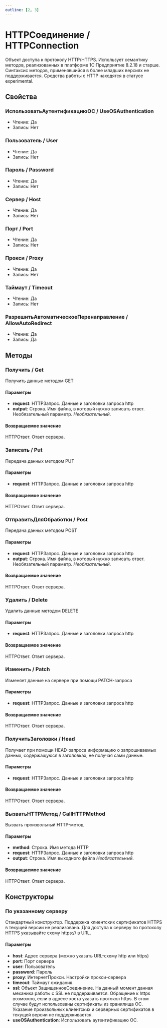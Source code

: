 ```yaml
---
outline: [2, 3]
---
```


# HTTPСоединение / HTTPConnection


Объект доступа к протоколу HTTP/HTTPS.
Использует семантику методов, реализованных в платформе 1С:Предприятие 8.2.18 и старше.
Синтаксис методов, применявшийся в более младших версиях не поддерживается.
Средства работы с HTTP находятся в статусе experimental.


## Свойства


### ИспользоватьАутентификациюОС / UseOSAuthentication

* Чтение: Да
* Запись: Нет

### Пользователь / User

* Чтение: Да
* Запись: Нет

### Пароль / Password

* Чтение: Да
* Запись: Нет

### Сервер / Host

* Чтение: Да
* Запись: Нет

### Порт / Port

* Чтение: Да
* Запись: Нет

### Прокси / Proxy

* Чтение: Да
* Запись: Нет

### Таймаут / Timeout

* Чтение: Да
* Запись: Нет

### РазрешитьАвтоматическоеПеренаправление / AllowAutoRedirect

* Чтение: Да
* Запись: Да

## Методы


### Получить / Get


Получить данные методом GET


#### Параметры

* **request**: HTTPЗапрос. Данные и заголовки запроса http
* **output**: Строка. Имя файла, в который нужно записать ответ. Необязательный параметр. *Необязательный*. 

#### Возвращаемое значение


HTTPОтвет. Ответ сервера.


### Записать / Put


Передача данных методом PUT


#### Параметры

* **request**: HTTPЗапрос. Данные и заголовки запроса http

#### Возвращаемое значение


HTTPОтвет. Ответ сервера.


### ОтправитьДляОбработки / Post


Передача данных методом POST


#### Параметры

* **request**: HTTPЗапрос. Данные и заголовки запроса http
* **output**: Строка. Имя файла, в который нужно записать ответ. Необязательный параметр. *Необязательный*. 

#### Возвращаемое значение


HTTPОтвет. Ответ сервера.


### Удалить / Delete


Удалить данные методом DELETE


#### Параметры

* **request**: HTTPЗапрос. Данные и заголовки запроса http

#### Возвращаемое значение


HTTPОтвет. Ответ сервера.


### Изменить / Patch


Изменяет данные на сервере при помощи PATCH-запроса


#### Параметры

* **request**: HTTPЗапрос. Данные и заголовки запроса http

#### Возвращаемое значение


HTTPОтвет. Ответ сервера.


### ПолучитьЗаголовки / Head


Получает при помощи HEAD-запроса информацию о запрошиваемых данных, содержащуюся в заголовках, не получая сами данные.


#### Параметры

* **request**: HTTPЗапрос. Данные и заголовки запроса http

#### Возвращаемое значение


HTTPОтвет. Ответ сервера.


### ВызватьHTTPМетод / CallHTTPMethod


Вызвать произвольный HTTP-метод


#### Параметры

* **method**: Строка. Имя метода HTTP
* **request**: HTTPЗапрос. Данные и заголовки запроса http
* **output**: Строка. Имя выходного файла *Необязательный*. 

#### Возвращаемое значение


HTTPОтвет. Ответ сервера.


## Конструкторы


### По указанному серверу


Стандартный конструктор. Поддержка клиентских сертификатов HTTPS в текущей версии не реализована.
Для доступа к серверу по протоколу HTTPS указывайте схему https:// в URL.


#### Параметры

* **host**: Адрес сервера (можно указать URL-схему http или https)
* **port**: Порт сервера
* **user**: Пользователь
* **password**: Пароль
* **proxy**: ИнтернетПрокси. Настройки прокси-сервера
* **timeout**: Таймаут ожидания.
* **ssl**: Объект ЗащищенноеСоединение. На данный момент данная механика работы с SSL не поддерживается. 
            Обращение к https возможно, если в адресе хоста указать протокол https. В этом случае будут использованы сертификаты из хранилища ОС.
            Указание произвольных клиентских и серверных сертификатов в текущей версии не поддерживается.
* **useOSAuthentication**: Использовать аутентификацию ОС.
